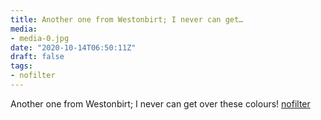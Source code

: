```yaml
---
title: Another one from Westonbirt; I never can get…
media:
- media-0.jpg
date: "2020-10-14T06:50:11Z"
draft: false
tags:
- nofilter
---
```

Another one from Westonbirt; I never can get over these colours\! [nofilter](/tags/nofilter)
